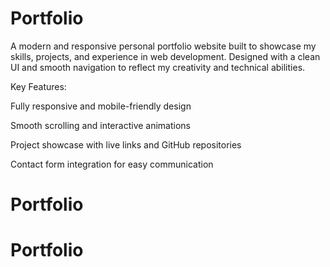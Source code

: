# Portfolio
A modern and responsive personal portfolio website built to showcase my skills, projects, and experience in web development. Designed with a clean UI and smooth navigation to reflect my creativity and technical abilities.

Key Features:

Fully responsive and mobile-friendly design

Smooth scrolling and interactive animations

Project showcase with live links and GitHub repositories

Contact form integration for easy communication
# Portfolio
# Portfolio

